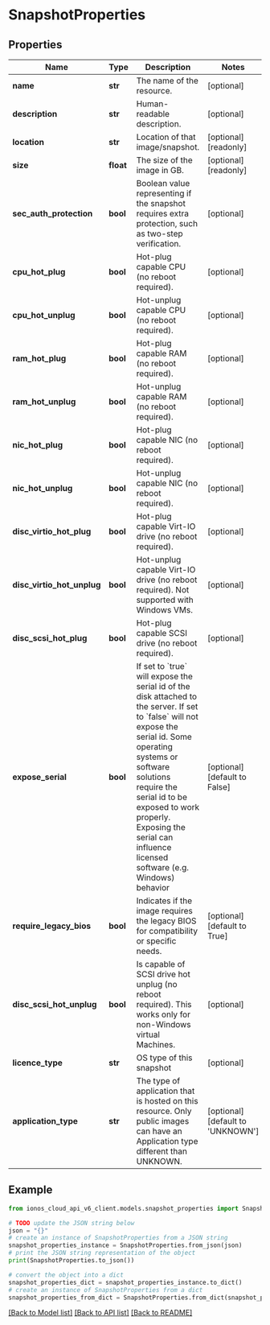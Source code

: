 # SnapshotProperties


## Properties

Name | Type | Description | Notes
------------ | ------------- | ------------- | -------------
**name** | **str** | The name of the  resource. | [optional] 
**description** | **str** | Human-readable description. | [optional] 
**location** | **str** | Location of that image/snapshot.  | [optional] [readonly] 
**size** | **float** | The size of the image in GB. | [optional] [readonly] 
**sec_auth_protection** | **bool** | Boolean value representing if the snapshot requires extra protection, such as two-step verification. | [optional] 
**cpu_hot_plug** | **bool** | Hot-plug capable CPU (no reboot required). | [optional] 
**cpu_hot_unplug** | **bool** | Hot-unplug capable CPU (no reboot required). | [optional] 
**ram_hot_plug** | **bool** | Hot-plug capable RAM (no reboot required). | [optional] 
**ram_hot_unplug** | **bool** | Hot-unplug capable RAM (no reboot required). | [optional] 
**nic_hot_plug** | **bool** | Hot-plug capable NIC (no reboot required). | [optional] 
**nic_hot_unplug** | **bool** | Hot-unplug capable NIC (no reboot required). | [optional] 
**disc_virtio_hot_plug** | **bool** | Hot-plug capable Virt-IO drive (no reboot required). | [optional] 
**disc_virtio_hot_unplug** | **bool** | Hot-unplug capable Virt-IO drive (no reboot required). Not supported with Windows VMs. | [optional] 
**disc_scsi_hot_plug** | **bool** | Hot-plug capable SCSI drive (no reboot required). | [optional] 
**expose_serial** | **bool** | If set to &#x60;true&#x60; will expose the serial id of the disk attached to the server. If set to &#x60;false&#x60; will not expose the serial id. Some operating systems or software solutions require the serial id to be exposed to work properly. Exposing the serial  can influence licensed software (e.g. Windows) behavior | [optional] [default to False]
**require_legacy_bios** | **bool** | Indicates if the image requires the legacy BIOS for compatibility or specific needs. | [optional] [default to True]
**disc_scsi_hot_unplug** | **bool** | Is capable of SCSI drive hot unplug (no reboot required). This works only for non-Windows virtual Machines. | [optional] 
**licence_type** | **str** | OS type of this snapshot | [optional] 
**application_type** | **str** | The type of application that is hosted on this resource.  Only public images can have an Application type different than UNKNOWN. | [optional] [default to 'UNKNOWN']

## Example

```python
from ionos_cloud_api_v6_client.models.snapshot_properties import SnapshotProperties

# TODO update the JSON string below
json = "{}"
# create an instance of SnapshotProperties from a JSON string
snapshot_properties_instance = SnapshotProperties.from_json(json)
# print the JSON string representation of the object
print(SnapshotProperties.to_json())

# convert the object into a dict
snapshot_properties_dict = snapshot_properties_instance.to_dict()
# create an instance of SnapshotProperties from a dict
snapshot_properties_from_dict = SnapshotProperties.from_dict(snapshot_properties_dict)
```
[[Back to Model list]](../README.md#documentation-for-models) [[Back to API list]](../README.md#documentation-for-api-endpoints) [[Back to README]](../README.md)


